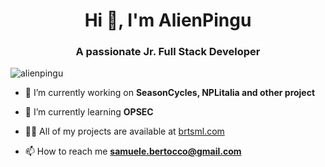 <h1 align="center">Hi 👋, I'm AlienPingu</h1>
<h3 align="center">A passionate Jr. Full Stack Developer</h3>

<p align="left"> <img src="https://komarev.com/ghpvc/?username=alienpingu" alt="alienpingu" /> </p>

- 🔭 I’m currently working on **SeasonCycles, NPLitalia and other project**

- 🌱 I’m currently learning **OPSEC**

- 👨‍💻 All of my projects are available at [brtsml.com](brtsml.com)

- 📫 How to reach me **samuele.bertocco@gmail.com**




